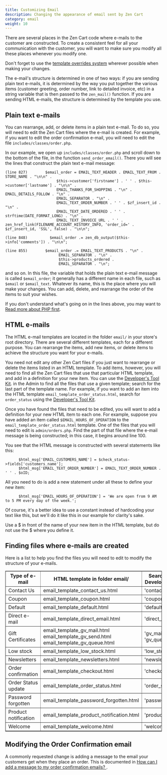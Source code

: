 ```yaml
---
title: Customizing Email
description: Changing the appearance of email sent by Zen Cart 
category: email
weight: 10
---
```


There are several places in the Zen Cart code where e-mails to the customer are constructed. To create a consistent feel for all your communication with the customer, you will want to make sure you modify all these places whenever you modify one. 

Don't forget to use the [template overrides system](/user/template/template_overrides/) wherever possible when making your changes.

The e-mail's structure is determined in one of two ways: if you are sending plain text e-mails, it is determined by the way you put together the various items (customer greeting, order number, link to detailed invoice, etc) in a string variable that is then passed to the `zen_mail()` function. If you are sending HTML e-mails, the structure is determined by the template you use.

## Plain text e-mails

You can rearrange, add, or delete items in a plain text e-mail. To do so, you will need to edit the Zen Cart files where the e-mail is created. For example, if you want to edit the order confirmation e-mail, you will need to edit the file `includes/classes/order.php`.

In our example, we open up `includes/classes/order.php` and scroll down to the bottom of the file, in the function `send_order_email()`. There you will see the lines that construct the plain text e-mail message:

```
(line 827)        $email_order = EMAIL_TEXT_HEADER . EMAIL_TEXT_FROM . STORE_NAME . "\n\n" .
                       $this->customer['firstname'] . ' ' . $this->customer['lastname'] . "\n\n" .
                       EMAIL_THANKS_FOR_SHOPPING . "\n" . EMAIL_DETAILS_FOLLOW . "\n" .
                       EMAIL_SEPARATOR . "\n" .
                       EMAIL_TEXT_ORDER_NUMBER . ' ' . $zf_insert_id . "\n" .
                       EMAIL_TEXT_DATE_ORDERED . ' ' . strftime(DATE_FORMAT_LONG) . "\n" .
                       EMAIL_TEXT_INVOICE_URL . ' ' . zen_href_link(FILENAME_ACCOUNT_HISTORY_INFO, 'order_id=' . $zf_insert_id, 'SSL', false) . "\n\n";
```

```
(line 848)          $email_order .= zen_db_output($this->info['comments']) . "\n\n";
```

```
(line 855)        $email_order .= EMAIL_TEXT_PRODUCTS . "\n" .
                        EMAIL_SEPARATOR . "\n" .
                        $this->products_ordered .
                        EMAIL_SEPARATOR . "\n";
```

and so on. In this file, the variable that holds the plain text e-mail message is called `$email_order`; it generally has a different name in each file, such as `$email` or `$email_text`. Whatever its name, this is the place where you will make your changes. You can add, delete, and rearrange the order of the items to suit your wishes.

If you don't understand what's going on in the lines above, you may want to [Read more about PHP first](http://php.net).

## HTML e-mails

The HTML e-mail templates are located in the folder `email/` in your store's root directory. There are several different templates, each for a different purpose. You can rearrange the items, add new items, or delete items to achieve the structure you want for your e-mails.

You need not edit any other Zen Cart files if you just want to rearrange or delete the items listed in an HTML template. To add items, however, you will need to find all the Zen Cart files that use that particular HTML template, and add in a definition for your new item. You can use the [Developer's Tool Kit](/user/admin/developers_toolkit/).
in the Admin to find all the files that use a given template; search for the last part of the template name. For example, if you want to add an item into the HTML template `email_template_order_status.html`, search for `order_status` using the [Developer's Tool Kit](/user/admin/developers_toolkit/).

Once you have found the files that need to be edited, you will want to add a definition for your new HTML item to each one. For example, suppose you have added an item called `$EMAIL_HOURS_OF_OPERATION` to the `email_template_order_status.html` template. One of the files that you will need to edit is `admin/orders.php`. Find the part of that file where the e-mail message is being constructed; in this case, it begins around line 100\.

You see that the HTML message is constructed with several statements like this:

```
      $html_msg['EMAIL_CUSTOMERS_NAME'] = $check_status->fields['customers_name'];
      $html_msg['EMAIL_TEXT_ORDER_NUMBER'] = EMAIL_TEXT_ORDER_NUMBER . ' ' . $oID;

```
All you need to do is add a new statement under all these to define your new item:

```
      $html_msg['EMAIL_HOURS_OF_OPERATION'] = 'We are open from 9 AM to 5 PM every day of the week.';
```

Of course, it's a better idea to use a constant instead of hardcoding your text like this, but we'll do it like this in our example for clarity's sake.

Use a $ in front of the name of your new item in the HTML template, but do not use the $ where you define it.

## Finding files where e-mails are created

Here is a list to help you find the files you will need to edit to modify the structure of your e-mails.

<table border="1" cellpadding="2">

<tbody>

<tr>

<th width="150">Type of e-mail</th>

<th width="225">HTML template in folder email/</th>

<th width="125">Search for this in Developer's Tool Kit</th>

</tr>

<tr>

<td>Contact Us</td>

<td>email_template_contact_us.html</td>

<td>'contact_us'</td>

</tr>

<tr>

<td>Coupon</td>

<td>email_template_coupon.html</td>

<td>'coupon'</td>

</tr>

<tr>

<td>Default</td>

<td>email_template_default.html</td>

<td>'default'</td>

</tr>

<tr>

<td>Direct e-mail</td>

<td>email_template_direct_email.html</td>

<td>'direct_email'</td>

</tr>

<tr>

<td>Gift Certificates</td>

<td>email_template_gv_mail.html  
email_template_gv_send.html  
email_template_gv_queue.html</td>

<td>'gv_mail'  
'gv_send'  
'gv_queue'</td>

</tr>

<tr>

<td>Low stock</td>

<td>email_template_low_stock.html</td>

<td>'low_stock'</td>

</tr>

<tr>

<td>Newsletters</td>

<td>email_template_newsletters.html</td>

<td>'newsletters'</td>

</tr>

<tr>

<td>Order confirmation</td>

<td>email_template_checkout.html</td>

<td>'checkout'</td>

</tr>

<tr>

<td>Order Status update</td>

<td>email_template_order_status.html</td>

<td>'order_status'</td>

</tr>

<tr>

<td>Password forgotten</td>

<td>email_template_password_forgotten.html</td>

<td>'password_forgotten'</td>

</tr>

<tr>

<td>Product notification</td>

<td>email_template_product_notification.html</td>

<td>'product_notification'</td>

</tr>

<tr>

<td>Welcome</td>

<td>email_template_welcome.html</td>

<td>'welcome'</td>

</tr>

</tbody>

</table>

## Modifying the Order Confirmation email 
A commonly requested change is adding a message to the email your 
customers get when they place an order. 
This is documented in [How can I add a message to my order confirmation emails? 
](/user/email/add_message/).

